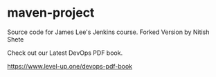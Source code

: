 # maven-project
Source code for James Lee's Jenkins course.
Forked Version by Nitish Shete

Check out our Latest DevOps PDF book.

https://www.level-up.one/devops-pdf-book
